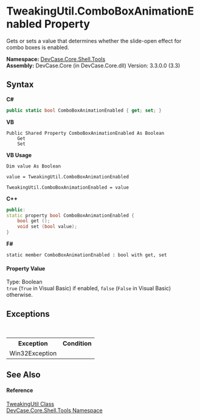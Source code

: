 # TweakingUtil.ComboBoxAnimationEnabled Property 
 

Gets or sets a value that determines whether the slide-open effect for combo boxes is enabled.

**Namespace:**&nbsp;<a href="N_DevCase_Core_Shell_Tools">DevCase.Core.Shell.Tools</a><br />**Assembly:**&nbsp;DevCase.Core (in DevCase.Core.dll) Version: 3.3.0.0 (3.3)

## Syntax

**C#**<br />
``` C#
public static bool ComboBoxAnimationEnabled { get; set; }
```

**VB**<br />
``` VB
Public Shared Property ComboBoxAnimationEnabled As Boolean
	Get
	Set
```

**VB Usage**<br />
``` VB Usage
Dim value As Boolean

value = TweakingUtil.ComboBoxAnimationEnabled

TweakingUtil.ComboBoxAnimationEnabled = value
```

**C++**<br />
``` C++
public:
static property bool ComboBoxAnimationEnabled {
	bool get ();
	void set (bool value);
}
```

**F#**<br />
``` F#
static member ComboBoxAnimationEnabled : bool with get, set

```


#### Property Value
Type: Boolean<br />`true` (`True` in Visual Basic) if enabled, `false` (`False` in Visual Basic) otherwise.

## Exceptions
&nbsp;<table><tr><th>Exception</th><th>Condition</th></tr><tr><td>Win32Exception</td><td /></tr></table>

## See Also


#### Reference
<a href="T_DevCase_Core_Shell_Tools_TweakingUtil">TweakingUtil Class</a><br /><a href="N_DevCase_Core_Shell_Tools">DevCase.Core.Shell.Tools Namespace</a><br />